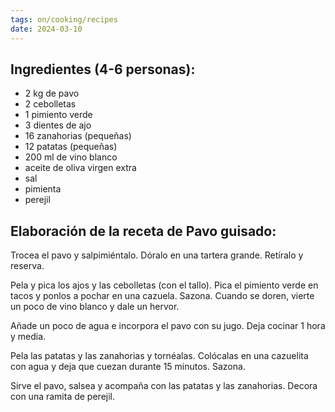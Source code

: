 ```yaml
---
tags: on/cooking/recipes
date: 2024-03-10
---
```

## Ingredientes (4-6 personas):

- 2 kg de pavo
- 2 cebolletas
- 1 pimiento verde
- 3 dientes de ajo
- 16 zanahorias (pequeñas)
- 12 patatas (pequeñas)
- 200 ml de vino blanco
- aceite de oliva virgen extra
- sal
- pimienta
- perejil

## Elaboración de la receta de Pavo guisado:

Trocea el pavo y salpimiéntalo. Dóralo en una tartera grande. Retíralo y reserva.

Pela y pica los ajos y las cebolletas (con el tallo). Pica el pimiento verde en tacos y ponlos a pochar en una cazuela. Sazona. Cuando se doren, vierte un poco de vino blanco y dale un hervor.

Añade un poco de agua e incorpora el pavo con su jugo. Deja cocinar 1 hora y media.

Pela las patatas y las zanahorias y tornéalas. Colócalas en una cazuelita con agua y deja que cuezan durante 15 minutos. Sazona.

Sirve el pavo, salsea y acompaña con las patatas y las zanahorias. Decora con una ramita de perejil.